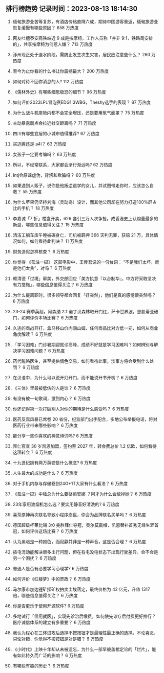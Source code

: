 
## 排行榜趋势 记录时间：2023-08-13 18:14:30
  
  1. 缅甸旅游业苦等复苏，有酒店价格直降六成，期待中国游客重返，缅甸旅游业恢复缓慢有哪些原因？ 858 万热度
    
  2. 网友吐槽泰安高铁站近 9 成是按摩椅，工作人员称「并非 9:1，铁路局安排的」，共享按摩椅为何惹人嫌？ 713 万热度
    
  3. 涿州现正处于退水阶段，需防止发生次生灾害，居民应注意些什么？ 260 万热度
    
  4. 至今为止你看的什么书让你震撼最大？ 200 万热度
    
  5. 如何对待不回你消息的人? 112 万热度
    
  6. 《儒林外史》有哪些细思极恐的细节？ 96 万热度
    
  7. 如何评价2023LPL冒泡赛EDG1:3WBG，Theshy选手的表现？ 87 万热度
    
  8. 为什么战斗机座舱内都不会完全增压，还是要用氧气面罩？ 75 万热度
    
  9. 主动暴露弱点会拉近社交距离吗？ 71 万热度
    
  10. 四川有哪些宜居的小城市值得推荐? 67 万热度
    
  11. 买迈腾还是 a4l？ 63 万热度
    
  12. 女孩子一定要考编吗？ 63 万热度
    
  13. 所以，不经常联系，大家都会渐行渐远吗? 62 万热度
    
  14. Intj会原谅虚伪，背叛和欺骗吗？ 60 万热度
    
  15. 如果遇到人贩子，说你是他叛逆逃学的女儿，并试图带走你时，应该怎么自救？ 55 万热度
    
  16. 为什么苹果仍坚持刘海（灵动岛）设计，而其他公司却在努力打造100%屏占比的手机？ 18 万热度
    
  17. 李嘉诚「7 折」楼盘开卖，626 套引三万人次争抢，成香港史上认购量最多的新盘，哪些信息值得关注？ 15 万热度
    
  18. 清洁工躺车库午睡被碾身亡，司机被羁押 366 天判无罪，获赔 21 万，具体情况如何，如何看待此判决？ 11 万热度
    
  19. 财务造假怎样核查？ 6 万热度
    
  20. 你觉得 《孤注一掷》 这部电影中，王传君说的一句台词： “不是我们太坏，而是他们太贪”，对吗？ 6 万热度
    
  21. 赖清德「过境」窜美，外交部回应「美方执意『以台制华』，中方将采取坚决有力措施」，哪些信息值得关注？ 6 万热度
    
  22. 为什么提离职时，很多领导都会回复「好突然」，他们是真的感觉很突然吗？ 6 万热度
    
  23. 23-24 赛季英超，阿森纳 2:1 诺丁汉森林取开门红，萨卡世界波，恩凯蒂亚破门，如何评价本场比赛？ 6 万热度
    
  24. 久违的商战开打，盒马移山价内涵山姆，任何商品比对方低一元，如何从商业角度解读？ 6 万热度
    
  25. 「学习困难」门诊暑期迎就诊高峰，成绩不好就是学习困难吗？如何辨别与解决学习困难问题？ 6 万热度
    
  26. 药代贿赂医生，甚至提供情色交易，如何看待此事，涉事方将会受到什么处罚？ 6 万热度
    
  27. 在汉语中，为什么可以说开灯开门，而不能说开书开嘴？ 6 万热度
    
  28. 《三体》里最被低估的人是谁？ 6 万热度
    
  29. 有没有被一句歌词，激到内心？ 6 万热度
    
  30. 你还记得第一次打破别人对你的期待是什么感受吗？ 6 万热度
    
  31. 医药反腐风暴已席卷 20 省份，纪监部门出手配合，多地公布举报电话，将对医药行业带来哪些影响？ 6 万热度
    
  32. 能分享一些你喜欢的禅意诗词吗? 6 万热度
    
  33. 拜仁官宣 30 岁凯恩加盟，签约至 2027 年，转会费总价 1.2 亿欧，如何看待这项转会？ 6 万热度
    
  34. 十九世纪拥有两万英镑是什么概念? 6 万热度
    
  35. 人生最大的成功是什么？ 6 万热度
    
  36. 对于手机内存与存储卷到24G+1T大家有什么看法？ 6 万热度
    
  37. 《孤注一掷》中陆总为什么要娶梁安娜 ？阿才为什么会放掉她？ 6 万热度
    
  38. 23年家用油烟机怎么选？要实用静音好清洗的? 6 万热度
    
  39. 喜茶原神再次联名导致小程序崩盘，你会为品牌联名买单吗？ 6 万热度
    
  40. 德国超级杯莱比锡 3:0 完胜拜仁夺冠，奥尔莫戴帽，凯恩替补首秀无缘生涯首冠，如何评价这场比赛？ 6 万热度
    
  41. 认为黑暗是一种颜色，而寂静并非是一种声音，这是否合理？ 6 万热度
    
  42. 插电混动能解决很多出行问题，但在有电没电状态下出现行驶差异，会不会是另一个困扰？ 6 万热度
    
  43. 普通人是否有必要学习心理学? 6 万热度
    
  44. 如何评价《红楼梦》中的贾政？ 6 万热度
    
  45. 马尔康市加达锂矿探矿权拍卖尘埃落定，最终价格为 42 亿元，升值 1317 倍，哪些信息值得关注？ 6 万热度
    
  46. 你是否更乐于使用开源软件? 6 万热度
    
  47. 多地试行「信用就医」，实现先诊治后缴费，如何使先诊疗后付费更好推行？医疗诚信体系的建立有多重要？ 6 万热度
    
  48. 我认为程心在三体进攻后选择不按按钮才是最理性最正确的选择。不论喜恶，只论对错，你觉得不按按钮是对是错？ 6 万热度
    
  49. 《小时代》上映十年却从未被遗忘，为什么一部早被盖棺定论的「烂片」，能有如此持久而广泛的影响？ 6 万热度
    
  50. 有哪些有趣的历史？ 6 万热度
    